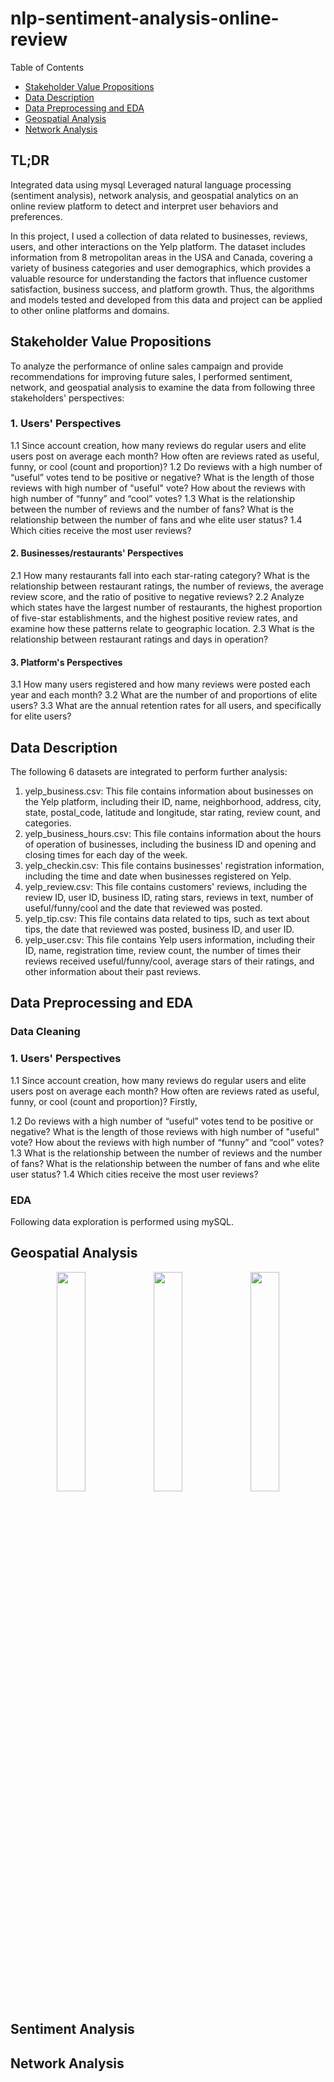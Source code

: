 # nlp-sentiment-analysis-online-review

Table of Contents

- [Stakeholder Value Propositions](#stakeholder-value-propositions)
- [Data Description](#data-description)
- [Data Preprocessing and EDA](#data-preprocessing-and-eda)
- [Geospatial Analysis](#geospatial-analysis)
- [Network Analysis](#network-analysis)

## TL;DR
Integrated data using mysql
Leveraged natural language processing (sentiment analysis), network analysis, and geospatial analytics on an online review platform to detect and interpret user behaviors and preferences.

In this project, I used a collection of data related to businesses, reviews, users, and other interactions on the Yelp platform. The dataset includes information from 8 metropolitan areas in the USA and Canada, covering a variety of business categories and user demographics, which provides a valuable resource for understanding the factors that influence customer satisfaction, business success, and platform growth. Thus, the algorithms and models tested and developed from this data and project can be applied to other online platforms and domains.

## Stakeholder Value Propositions
To analyze the performance of online sales campaign and provide recommendations for improving future sales, I performed sentiment, network, and geospatial analysis to examine the data from following three stakeholders' perspectives:
### 1. Users' Perspectives
   1.1 Since account creation, how many reviews do regular users and elite users post on average each month? How often are reviews rated as useful, funny, or cool (count and proportion)?
   1.2 Do reviews with a high number of “useful” votes tend to be positive or negative? What is the length of those reviews with high number of "useful" vote? How about the reviews with high number of “funny” and “cool” votes?
   1.3 What is the relationship between the number of reviews and the number of fans? What is the relationship between the number of fans and whe elite user status?
   1.4 Which cities receive the most user reviews?
#### 2. Businesses/restaurants' Perspectives
   2.1 How many restaurants fall into each star-rating category? What is the relationship between restaurant ratings, the number of reviews, the average review score, and the ratio of positive to negative reviews?
   2.2 Analyze which states have the largest number of restaurants, the highest proportion of five-star establishments, and the highest positive review rates, and examine how these patterns relate to geographic location.
   2.3 What is the relationship between restaurant ratings and days in operation?
#### 3. Platform's Perspectives
   3.1 How many users registered and how many reviews were posted each year and each month? 
   3.2 What are the number of and proportions of elite users?
   3.3 What are the annual retention rates for all users, and specifically for elite users?

## Data Description

The following 6 datasets are integrated to perform further analysis:

1. yelp_business.csv: This file contains information about businesses on the Yelp platform, including their ID, name, neighborhood, address, city, state, postal_code, latitude and longitude, star rating, review count, and categories.
2. yelp_business_hours.csv: This file contains information about the hours of operation of businesses, including the business ID and opening and closing times for each day of the week.
3. yelp_checkin.csv: This file contains businesses' registration information, including the time and date when businesses registered on Yelp.
4. yelp_review.csv: This file contains customers' reviews, including the review ID, user ID, business ID, rating stars, reviews in text, number of useful/funny/cool and the date that reviewed was posted.
5. yelp_tip.csv: This file contains data related to tips, such as text about tips, the date that reviewed was posted, business ID, and user ID.
6. yelp_user.csv: This file contains Yelp users information, including their ID, name, registration time, review count, the number of times their reviews received useful/funny/cool, average stars of their ratings, and other information about their past reviews.

## Data Preprocessing and EDA
### Data Cleaning
### 1. Users' Perspectives
   1.1 Since account creation, how many reviews do regular users and elite users post on average each month? How often are reviews rated as useful, funny, or cool (count and proportion)?
   Firstly, 

   1.2 Do reviews with a high number of “useful” votes tend to be positive or negative? What is the length of those reviews with high number of "useful" vote? How about the reviews with high number of “funny” and “cool” votes?
   1.3 What is the relationship between the number of reviews and the number of fans? What is the relationship between the number of fans and whe elite user status?
   1.4 Which cities receive the most user reviews?
### EDA
Following data exploration is performed using mySQL.


## Geospatial Analysis

<p align="center">
  <img src="https://github.com/user-attachments/assets/330464c8-90df-4812-b8de-0ec1e09ec83b" width="30%" />
  <img src="https://github.com/user-attachments/assets/fe5a4768-0455-42a5-a249-7b04b8ab47b4" width="30%" />
  <img src="https://github.com/user-attachments/assets/30c8d1ec-4f29-44f8-b95f-636775036374" width="30%" />
</p>


## Sentiment Analysis

## Network Analysis
